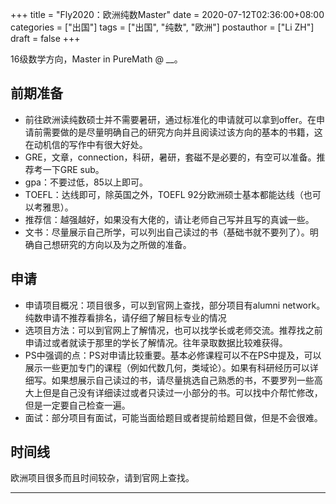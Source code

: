 +++
title = "Fly2020：欧洲纯数Master"
date = 2020-07-12T02:36:00+08:00
categories = ["出国"]
tags = ["出国", "纯数", "欧洲"]
postauthor = ["Li ZH"]
draft = false
+++

16级数学方向，Master in PureMath @ __。

<!--more-->

## 前期准备

- 前往欧洲读纯数硕士并不需要暑研，通过标准化的申请就可以拿到offer。在申请前需要做的是尽量明确自己的研究方向并且阅读过该方向的基本的书籍，这在动机信的写作中有很大好处。
- GRE，文章，connection，科研，暑研，套磁不是必要的，有空可以准备。推荐考一下GRE sub。
- gpa：不要过低，85以上即可。
- TOEFL：达线即可，除英国之外，TOEFL 92分欧洲硕士基本都能达线（也可以考雅思）。
- 推荐信：越强越好，如果没有大佬的，请让老师自己写并且写的真诚一些。
- 文书：尽量展示自己所学，可以列出自己读过的书（基础书就不要列了）。明确自己想研究的方向以及为之所做的准备。

## 申请

- 申请项目概况：项目很多，可以到官网上查找，部分项目有alumni network。纯数申请不推荐看排名，请仔细了解目标专业的情况 
- 选项目方法：可以到官网上了解情况，也可以找学长或老师交流。推荐找之前申请过或者就读于那里的学长了解情况。往年录取数据比较难获得。
- PS中强调的点：PS对申请比较重要。基本必修课程可以不在PS中提及，可以展示一些更加专门的课程（例如代数几何，类域论）。如果有科研经历可以详细写。如果想展示自己读过的书，请尽量挑选自己熟悉的书，不要罗列一些高大上但是自己没有详细读过或者只读过一小部分的书。可以找中介帮忙修改，但是一定要自己检查一遍。
- 面试：部分项目有面试，可能当面给题目或者提前给题目做，但是不会很难。

## 时间线

欧洲项目很多而且时间较杂，请到官网上查找。

---
